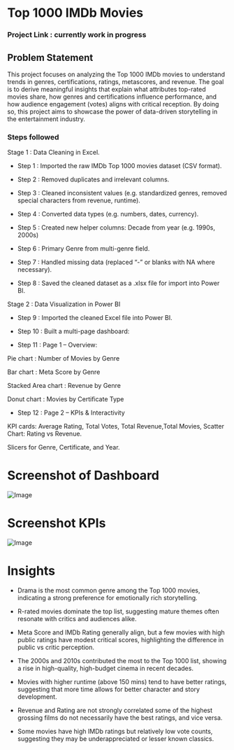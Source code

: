 # Top 1000 IMDb Movies 

### Project Link : currently work in progress

## Problem Statement

This project focuses on analyzing the Top 1000 IMDb movies to understand trends in genres, certifications, ratings, metascores, and revenue. The goal is to derive meaningful insights that explain what attributes top-rated movies share, how genres and certifications influence performance, and how audience engagement (votes) aligns with critical reception. By doing so, this project aims to showcase the power of data-driven storytelling in the entertainment industry.

### Steps followed 

Stage 1 : Data Cleaning in Excel.

- Step 1 : Imported the raw IMDb Top 1000 movies dataset (CSV format).

- Step 2 : Removed duplicates and irrelevant columns.

- Step 3 : Cleaned inconsistent values (e.g. standardized genres, removed special characters from revenue, runtime).

- Step 4 : Converted data types (e.g. numbers, dates, currency).

- Step 5 : Created new helper columns: Decade from year (e.g. 1990s, 2000s)

- Step 6 : Primary Genre from multi-genre field.

- Step 7 : Handled missing data (replaced “-” or blanks with NA where necessary).

- Step 8 : Saved the cleaned dataset as a .xlsx file for import into Power BI.
 
Stage 2 : Data Visualization in Power BI

- Step 9 : Imported the cleaned Excel file into Power BI.

- Step 10 : Built a multi-page dashboard:

- Step 11 : Page 1 – Overview:

Pie chart : Number of Movies by Genre

Bar chart : Meta Score by Genre

Stacked Area chart : Revenue by Genre

Donut chart : Movies by Certificate Type

- Step 12 : Page 2 – KPIs & Interactivity

KPI cards: Average Rating, Total Votes, Total Revenue,Total Movies,
Scatter Chart: Rating vs Revenue.

Slicers for Genre, Certificate, and Year.

# Screenshot of Dashboard 

![Image](https://github.com/user-attachments/assets/9f7b6310-3f87-405f-bb13-43127b48798f)

 
 # Screenshot KPIs

![Image](https://github.com/user-attachments/assets/78e43928-5861-466f-9f1d-e1dc8c93a919)

# Insights

- Drama is the most common genre among the Top 1000 movies, indicating a strong preference for emotionally rich storytelling.

- R-rated movies dominate the top list, suggesting mature themes often resonate with critics and audiences alike.

- Meta Score and IMDb Rating generally align, but a few movies with high public ratings have modest critical scores, highlighting the difference in public vs critic perception.

- The 2000s and 2010s contributed the most to the Top 1000 list, showing a rise in high-quality, high-budget cinema in recent decades.

- Movies with higher runtime (above 150 mins) tend to have better ratings, suggesting that more time allows for better character and story development.

- Revenue and Rating are not strongly correlated  some of the highest grossing films do not necessarily have the best ratings, and vice versa.

- Some movies have high IMDb ratings but relatively low vote counts, suggesting they may be underappreciated or lesser known classics.








